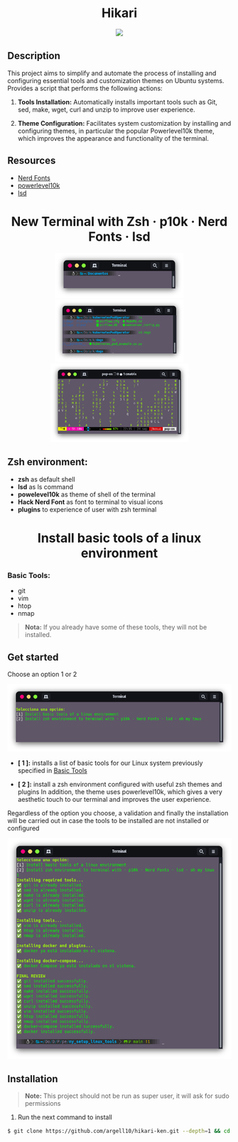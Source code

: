 <h1 align="center"> Hikari </h1>

<p align="center">
  <a href="https://skillicons.dev">
    <img src="https://skillicons.dev/icons?i=linux,bash,git,github,vim" />
  </a>
</p>

## Description
This project aims to simplify and automate the process of installing and configuring essential tools and customization themes on Ubuntu systems. Provides a script that performs the following actions:

1. **Tools Installation:** 
Automatically installs important tools such as Git, sed, make, wget, curl and unzip to improve user experience.

2. **Theme Configuration:** Facilitates system customization by installing and configuring themes, in particular the popular Powerlevel10k theme, which improves the appearance and functionality of the terminal.

## Resources

- [Nerd Fonts](https://www.nerdfonts.com/)
- [powerlevel10k](https://github.com/romkatv/powerlevel10k/tree/master)
- [lsd](https://github.com/lsd-rs/lsd)


<h1 align="center">New Terminal with Zsh · p10k · Nerd Fonts · lsd</h1>

<div align="center">
    <a href="#--------">
        <img src=".github/assets/ter_01.png" alt="Terminal Preview" width="290px">
    </a>
    <a href="#--------">
        <img src=".github/assets/ter_02.png" alt="Terminal Preview" width="290px" style="padding: 20 10px">
    </a>
</div>

<div align="center">
    <a href="#--------">
        <img src=".github/assets/ter_03.png" alt="Terminal Preview" width="310px" style="padding: 0 0px ">
    </a>
</div>

## Zsh environment:

- **zsh** as default shell 
- **lsd** as ls command
- **powelevel10k** as theme of shell of the terminal
- **Hack Nerd Font** as font to terminal to visual icons
- **plugins** to experience of user with zsh terminal 

<h1 align="center"> Install basic tools of a linux environment </h1>

### Basic Tools:

- git
- vim
- htop
- nmap

> **Nota:** If you already have some of these tools, they will not be installed.

## Get started

Choose an option 1 or 2

<div align="center">
    <a href="#--------">
        <img src=".github/assets/options.png" alt="Terminal Preview" style="padding: 0 0px ">
    </a>
</div>

- **[ 1 ]:** installs a list of basic tools for our Linux system previously specified in [Basic Tools](https://github.com/argell10/hikari#basic-tools)

- **[ 2 ]:** install a zsh environment configured with useful zsh themes and plugins
In addition, the theme uses powerlevel10k, which gives a very aesthetic touch to our terminal and improves the user experience.

Regardless of the option you choose, a validation and finally the installation will be carried out in case the tools to be installed are not installed or configured

<div align="center">
    <a href="end_install">
        <img src=".github/assets/end_install.png" alt="Terminal Preview" style="padding: 0 0px ">
    </a>
</div>

## Installation

> **Note:** This project should not be run as super user, it will ask for sudo permissions

1. Run the next command to install
```bash
$ git clone https://github.com/argell10/hikari-ken.git --depth=1 && cd HikariZsh && ./install.sh
```
